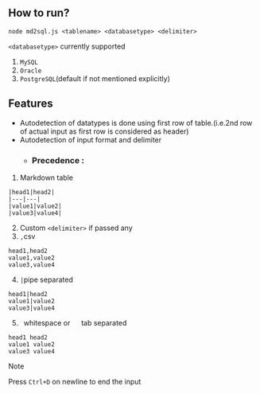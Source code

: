 ## How to run?
```
node md2sql.js <tablename> <databasetype> <delimiter>
```

 `<databasetype>` currently supported
1. `MySQL`
2. `Oracle`
3. `PostgreSQL`(default if not mentioned explicitly) 

## Features
- Autodetection of datatypes is done using first row of table.(i.e.2nd row of actual input as first row is considered as header)
- Autodetection of input format and delimiter
  - ### Precedence :
1. Markdown table
```
|head1|head2|
|---|---|
|value1|value2|
|value3|value4|
```
2. Custom `<delimiter>` if passed any
4. `,`csv
```
head1,head2
value1,value2
value3,value4
```
4. `|`pipe separated
```
head1|head2
value1|value2
value3|value4
```
5. ` `whitespace or `  ` tab separated
```
head1 head2
value1 value2
value3 value4
```
> [!NOTE]
> Press `Ctrl+D` on newline to end the input
